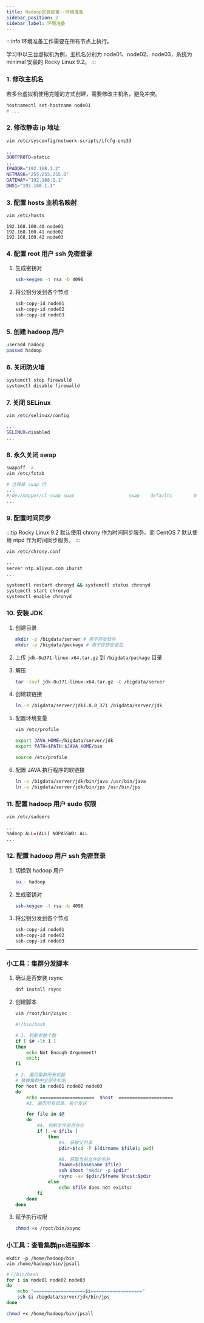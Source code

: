 ```yaml
---
title: Hadoop安装部署--环境准备
sidebar_position: 2
sidebar_label: 环境准备
---
```


:::info
环境准备工作需要在所有节点上执行。

学习中以三台虚拟机为例，主机名分别为 node01、node02、node03，系统为 minimal 安装的 Rocky Linux 9.2。
:::

### 1. 修改主机名

若多台虚拟机使用克隆的方式创建，需要修改主机名，避免冲突。

```bash
hostnamectl set-hostname node01
# ...
```

### 2. 修改静态 ip 地址

```bash
vim /etc/sysconfig/network-scripts/ifcfg-ens33
```

```bash
...
BOOTPROTO=static
...
IPADDR="192.168.1.2"
NETMASK="255.255.255.0"
GATEWAY="192.168.1.1"
DNS1="192.168.1.1"
```


### 3. 配置 hosts 主机名映射

```bash
vim /etc/hosts
```

```
192.168.100.40 node01
192.168.100.41 node02
192.168.100.42 node03
```

### 4. 配置 root 用户 ssh 免密登录

1. 生成密钥对
    ```bash
    ssh-keygen -t rsa -b 4096
    ```

2. 将公钥分发到各个节点
    ```bash
    ssh-copy-id node01
    ssh-copy-id node02
    ssh-copy-id node03
    ```

### 5. 创建 hadoop 用户

```bash
useradd hadoop
passwd hadoop
```

### 6. 关闭防火墙

```bash
systemctl stop firewalld
systemctl disable firewalld
```

### 7. 关闭 SELinux

```bash
vim /etc/selinux/config
```

```bash
...
SELINUX=disabled
...
```

### 8. 永久关闭 swap

```bash
swapoff -a
vim /etc/fstab
```

```bash
# 注释掉 swap 行
...
#/dev/mapper/cl-swap swap                    swap    defaults        0 0
...
```

### 9. 配置时间同步

:::tip
Rocky Linux 9.2 默认使用 chrony 作为时间同步服务。而 CentOS 7 默认使用 ntpd 作为时间同步服务。
:::

```bash
vim /etc/chrony.conf
```

```bash
...
server ntp.aliyun.com iburst
...
```

```bash
systemctl restart chronyd && systemctl status chronyd
systemctl start chronyd
systemctl enable chronyd
```

### 10. 安装 JDK

1. 创建目录
    ```bash
    mkdir -p /bigdata/server # 用于存放软件
    mkdir -p /bigdata/package # 用于存放安装包
    ```

2. 上传 `jdk-8u371-linux-x64.tar.gz` 到 `/bigdata/package` 目录

3. 解压
    ```bash
    tar -zxvf jdk-8u371-linux-x64.tar.gz -C /bigdata/server
    ```

4. 创建软链接
    ```bash
    ln -s /bigdata/server/jdk1.8.0_371 /bigdata/server/jdk
    ```

5. 配置环境变量
    ```bash
    vim /etc/profile
    ```

    ```bash
    export JAVA_HOME=/bigdata/server/jdk
    export PATH=$PATH:$JAVA_HOME/bin
    ```

    ```bash
    source /etc/profile
    ```

6. 配置 JAVA 执行程序的软链接
    ```bash
    ln -s /bigdata/server/jdk/bin/java /usr/bin/java
    ln -s /bigdata/server/jdk/bin/jps /usr/bin/jps
    ```

### 11. 配置 hadoop 用户 sudo 权限

```bash
vim /etc/sudoers
```

```bash
...
hadoop ALL=(ALL) NOPASSWD: ALL
...
```

### 12. 配置 hadoop 用户 ssh 免密登录

1. 切换到 hadoop 用户
    ```bash
    su - hadoop
    ```

2. 生成密钥对
    ```bash
    ssh-keygen -t rsa -b 4096
    ```

3. 将公钥分发到各个节点
    ```bash
    ssh-copy-id node01
    ssh-copy-id node02
    ssh-copy-id node03
    ```


---

### 小工具：集群分发脚本

1. 确认是否安装 rsync

    ```bash
    dnf install rsync
    ```

2. 创建脚本
    ```bash
    vim /root/bin/xsync
    ```

    ```bash
    #!/bin/bash 
    
    # 1. 判断参数个数 
    if [ $# -lt 1 ] 
    then 
        echo Not Enough Arguement! 
        exit; 
    fi

    # 2. 遍历集群所有机器
    # 替换集群中全部主机名
    for host in node01 node02 node03 
    do 
        echo ====================  $host  ==================== 
        #3. 遍历所有目录，挨个发送 
    
        for file in $@ 
        do 
            #4. 判断文件是否存在 
            if [ -e $file ] 
                then 
                    #5. 获取父目录 
                    pdir=$(cd -P $(dirname $file); pwd) 
    
                    #6. 获取当前文件的名称 
                    fname=$(basename $file) 
                    ssh $host "mkdir -p $pdir" 
                    rsync -av $pdir/$fname $host:$pdir 
                else 
                    echo $file does not exists! 
            fi 
        done 
    done
    ```

3. 赋予执行权限
    ```bash
    chmod +x /root/bin/xsync
    ```

### 小工具：查看集群jps进程脚本

```
mkdir -p /home/hadoop/bin
vim /home/hadoop/bin/jpsall
```

```bash
#！/bin/bash
for i in node01 node02 node03
do
    echo "===================$i==================="
    ssh $i /bigdata/server/jdk/bin/jps
done
```

```bash
chmod +x /home/hadoop/bin/jpsall
```